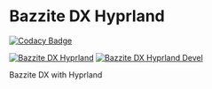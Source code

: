 # Bazzite DX Hyprland

[![Codacy Badge](https://app.codacy.com/project/badge/Grade/2503a44c1105456483517f793af75ee7)](https://app.codacy.com/gh/reisaraujo-miguel/felux/dashboard?utm_source=gh&utm_medium=referral&utm_content=&utm_campaign=Badge_grade)

[![Bazzite DX Hyprland](https://github.com/reisaraujo-miguel/felux/actions/workflows/build-image-main.yml/badge.svg)](https://github.com/reisaraujo-miguel/bazzite-dx-hyprland/actions/workflows/build-image-main.yml) [![Bazzite DX Hyprland Devel](https://github.com/reisaraujo-miguel/bazzite-dx-hyprland/actions/workflows/build-image-devel.yml/badge.svg)](https://github.com/reisaraujo-miguel/felux/actions/workflows/build-image-devel.yml)

Bazzite DX with Hyprland
